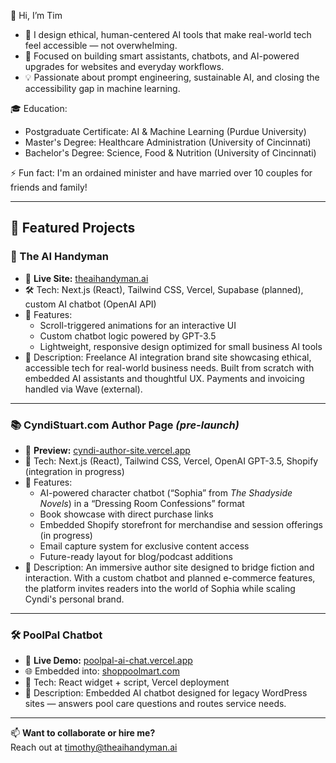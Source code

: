 👋 Hi, I’m Tim

- 🤖 I design ethical, human-centered AI tools that make real-world tech feel accessible — not overwhelming.
- 🚀 Focused on building smart assistants, chatbots, and AI-powered upgrades for websites and everyday workflows.
- 💡 Passionate about prompt engineering, sustainable AI, and closing the accessibility gap in machine learning.

🎓 Education:
  - Postgraduate Certificate: AI & Machine Learning (Purdue University)
  - Master's Degree: Healthcare Administration (University of Cincinnati)
  - Bachelor's Degree: Science, Food & Nutrition (University of Cincinnati)

⚡ Fun fact: I'm an ordained minister and have married over 10 couples for friends and family!

---

## 🚀 Featured Projects

### 🧠 The AI Handyman
- 🔗 **Live Site:** [theaihandyman.ai](https://www.theaihandyman.ai)
- 🛠️ Tech: Next.js (React), Tailwind CSS, Vercel, Supabase (planned), custom AI chatbot (OpenAI API)
- 🎯 Features:
  - Scroll-triggered animations for an interactive UI
  - Custom chatbot logic powered by GPT-3.5
  - Lightweight, responsive design optimized for small business AI tools
- 💬 Description: Freelance AI integration brand site showcasing ethical, accessible tech for real-world business needs. Built from scratch with embedded AI assistants and thoughtful UX. Payments and invoicing handled via Wave (external).

---

### 📚 CyndiStuart.com Author Page *(pre-launch)*
- 🔗 **Preview:** [cyndi-author-site.vercel.app](https://cyndi-author-site.vercel.app)
- 🧰 Tech: Next.js (React), Tailwind CSS, Vercel, OpenAI GPT-3.5, Shopify (integration in progress)
- 🎯 Features:
  - AI-powered character chatbot (“Sophia” from *The Shadyside Novels*) in a “Dressing Room Confessions” format
  - Book showcase with direct purchase links
  - Embedded Shopify storefront for merchandise and session offerings (in progress)
  - Email capture system for exclusive content access
  - Future-ready layout for blog/podcast additions
- 💬 Description: An immersive author site designed to bridge fiction and interaction. With a custom chatbot and planned e-commerce features, the platform invites readers into the world of Sophia while scaling Cyndi's personal brand.

---

### 🛠️ PoolPal Chatbot
- 🔗 **Live Demo:** [poolpal-ai-chat.vercel.app](https://poolpal-ai-chat.vercel.app)
- 🌐 Embedded into: [shoppoolmart.com](https://shoppoolmart.com)
- 🧰 Tech: React widget + script, Vercel deployment
- 💬 Description: Embedded AI chatbot designed for legacy WordPress sites — answers pool care questions and routes service needs.

---

📫 **Want to collaborate or hire me?**  
Reach out at [timothy@theaihandyman.ai](mailto:timothy@theaihandyman.ai)
